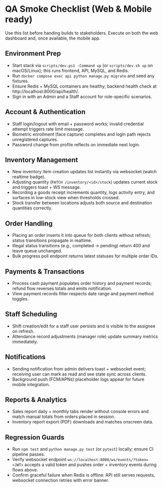 # QA Smoke Checklist (Web & Mobile ready)

Use this list before handing builds to stakeholders. Execute on both the web dashboard and, once available, the mobile app.

## Environment Prep

- Start stack via `scripts/dev.ps1 -Command up` (or `scripts/dev.sh up` on macOS/Linux); this runs frontend, API, MySQL, and Redis.
- Run `docker compose exec api python manage.py migrate` and seed any fixtures.
- Ensure Redis + MySQL containers are healthy; backend health check at http://localhost:8000/api/health/.
- Sign in with an Admin and a Staff account for role-specific scenarios.

## Account & Authentication

- Staff login/logout with email + password works; invalid credential attempt triggers rate limit message.
- Biometric enrollment (face capture) completes and login path rejects unregistered captures.
- Password change from profile reflects on immediate next login.

## Inventory Management

- New inventory item creation updates list instantly via websocket (watch realtime badge).
- Adjusting quantity (`PATCH /inventory/<id>/stock`) updates current stock and triggers toast + WS message.
- Recording a goods receipt increments quantity, logs activity entry, and surfaces in low-stock view when thresholds crossed.
- Stock transfer between locations adjusts both source and destination quantities correctly.

## Order Handling

- Placing an order inserts it into queue for both clients without refresh; status transitions propagate in realtime.
- Illegal status transitions (e.g., completed -> pending) return 400 and leave queue unchanged.
- Bulk progress poll endpoint returns latest statuses for multiple order IDs.

## Payments & Transactions

- Process cash payment populates order history and payment records; refund flow reverses totals and emits notification.
- View payment records filter respects date range and payment method toggles.

## Staff Scheduling

- Shift creation/edit for a staff user persists and is visible to the assignee on refresh.
- Attendance record adjustments (manager role) update summary metrics immediately.

## Notifications

- Sending notification from admin delivers toast + websocket event; receiving user can mark as read and see state sync across clients.
- Background push (FCM/APNs) placeholder logs appear for future mobile integration.

## Reports & Analytics

- Sales report daily + monthly tabs render without console errors and match manual totals from orders placed in session.
- Inventory report export (PDF) downloads and matches onscreen data.

## Regression Guards

- Run `npm test` and `python manage.py test` (or `pytest`) locally; ensure CI pipeline passes.
- Verify websocket endpoint `ws://localhost:8000/ws/events/?token=<JWT>` accepts a valid token and pushes order + inventory events during flows above.
- Confirm graceful failure when Redis is offline: API still serves requests, websocket connection retries with error banner.
